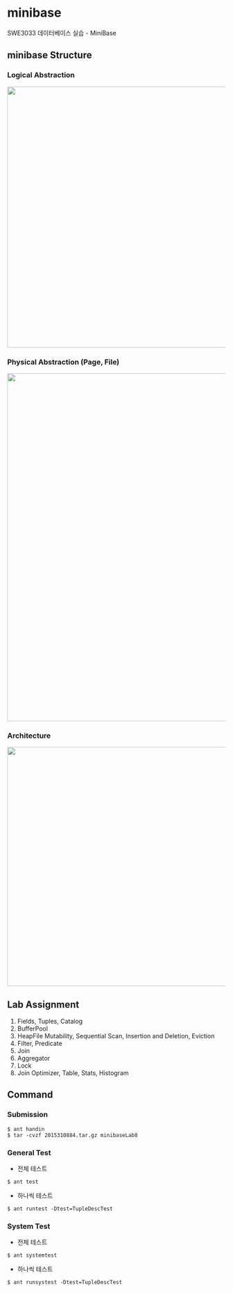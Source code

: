 # minibase
SWE3033 데이터베이스 실습 - MiniBase

## minibase Structure
### Logical Abstraction
<img width="600" src="https://user-images.githubusercontent.com/26567880/91587109-48da0980-e991-11ea-8663-da171cb002ed.png">

### Physical Abstraction (Page, File)
<img width="800" src="https://user-images.githubusercontent.com/26567880/91587122-4e375400-e991-11ea-8f77-1a35855523ba.png">

### Architecture
<img width="550" src="https://user-images.githubusercontent.com/26567880/91587416-b423db80-e991-11ea-9616-fe1dc0be433c.png">

## Lab Assignment
1. Fields, Tuples, Catalog
2. BufferPool
3. HeapFile Mutability, Sequential Scan, Insertion and Deletion, Eviction
4. Filter, Predicate
5. Join
6. Aggregator
7. Lock
8. Join Optimizer, Table, Stats, Histogram

## Command
### Submission
```
$ ant handin
$ tar -cvzf 2015310884.tar.gz minibaseLab8
```

### General Test
* 전체 테스트
```
$ ant test
```

* 하나씩 테스트
```
$ ant runtest -Dtest=TupleDescTest
```

### System Test
* 전체 테스트
```
$ ant systemtest
```

* 하나씩 테스트
```
$ ant runsystest -Dtest=TupleDescTest
```



